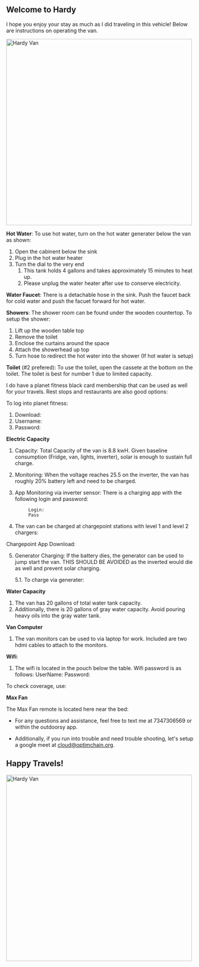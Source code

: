 ## Welcome to Hardy 

I hope you enjoy your stay as much as I did traveling in this vehicle! Below are instructions on operating the van.

<img src="https://user-images.githubusercontent.com/84352976/133133284-8762067f-49d7-4286-a8b8-4905a778348c.png" alt="Hardy Van" width="500"/>

**Hot Water**: To use hot water, turn on the hot water generater below the van as shown:

1. Open the cabinent below the sink
2. Plug in the hot water heater
3. Turn the dial to the very end
    1. This tank holds 4 gallons and takes approximately 15 minutes to heat up. 
    2. Please unplug the water heater after use to conserve electricity.

**Water Faucet**:
There is a detachable hose in the sink. Push the faucet back for cold water and push the facuet forward for hot water. 

**Showers**:
The shower room can be found under the wooden countertop. To setup the shower:

1. Lift up the wooden table top
2. Remove the toilet 
3. Enclose the curtains around the space
4. Attach the showerhead up top
5. Turn hose to redirect the hot water into the shower (If hot water is setup)

**Toilet** (#2 prefered):
To use the toilet, open the cassete at the bottom on the toilet. 
The toilet is best for number 1 due to limited capacity. 

I do have a planet fitness black card membership that can be used as well for your travels. Rest stops and restaurants are also good options: 

To log into planet fitness:
1. Download: 
2. Username:
3. Password:

**Electric Capacity**
1. Capacity: Total Capacity of the van is 8.8 kwH. Given baseline consumption (Fridge, van, lights, inverter), solar is enough to sustain full charge. 

2. Monitoring: When the voltage reaches 25.5 on the inverter, the van has roughly 20% battery left and need to be charged.
3. App Monitoring via inverter sensor: There is a charging app with the following login and password:

            Login:
            Pass

4. The van can be charged at chargepoint stations with level 1 and level 2 chargers:

Chargepoint App Download:

5. Generator Charging: If the battery dies, the generator can be used to jump start the van. THIS SHOULD BE AVOIDED as the inverted would die as well and prevent solar charging.

    5.1. To charge via generater:


**Water Capacity**
1. The van has 20 gallons of total water tank capacity.
2. Additionally, there is 20 gallons of gray water capacity. Avoid pouring heavy oils into the gray water tank.

**Van Computer**

1. The van monitors can be used to via laptop for work. Included are two hdmi cables to attach to the monitors.

**Wifi**:

1. The wifi is located in the pouch below the table. Wifi password is as follows:
  UserName:
  Password:
 
 To check coverage, use: 

**Max Fan**

The Max Fan remote is located here near the bed: 

* For any questions and assistance, feel free to text me at 7347306569 or within the outdoorsy app. 

* Additionally, if you run into trouble and need trouble shooting, let's setup a google meet at cloud@optimchain.org. 


## Happy Travels! 

<img src="https://user-images.githubusercontent.com/84352976/133138035-001e798f-0edc-4b11-b087-4c40a9bfda9c.png" alt="Hardy Van" width="500"/>



